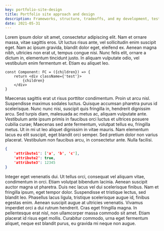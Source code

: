 ```yaml
---
key: portfolio-site-design
title: Portfolio site approach and design
description: Frameworks, structure, tradeoffs, and my development, testing, build, and deploy process.
date: 2021-05-31
---
```


Lorem ipsum dolor sit amet, consectetur adipiscing elit. Nam et ornare massa, vitae sagittis eros. Ut luctus risus ante, vel sollicitudin enim suscipit eget. Nam ac ipsum gravida, blandit dolor eget, eleifend ex. Aenean magna nibh, ultricies non erat ut, tempus congue nisi. Nunc felis elit, ornare a dictum in, elementum tincidunt justo. In aliquam vulputate odio, vel vestibulum enim fermentum et. Etiam eu aliquet leo.

```tsx
const Component: FC = ({children}) => {
    return <div className={'test'}>
        {children}
    </div>
}
````

Maecenas sagittis erat ut risus porttitor condimentum. Proin ut arcu nisl. Suspendisse maximus sodales luctus. Quisque accumsan pharetra purus id scelerisque. Nunc nunc nisi, suscipit quis fringilla in, hendrerit dignissim arcu. Sed turpis diam, malesuada ac metus ac, aliquam vulputate ante. Vestibulum ante ipsum primis in faucibus orci luctus et ultrices posuere cubilia curae; Maecenas sed ante fermentum, volutpat tellus eu, fringilla metus. Ut in mi ut leo aliquet dignissim in vitae mauris. Nam elementum lacus eu elit suscipit, eget blandit orci semper. Sed pretium dolor non varius placerat. Vestibulum non faucibus arcu, in consectetur ante. Nulla facilisi.

```json
{
    'attribute1': ['a', 'b', 'c'],
    'attribute2': true,
    'attribute3': 12345
}
```

Integer eget venenatis dui. Ut tellus orci, consequat vel aliquam vitae, condimentum in orci. Etiam volutpat bibendum lacinia. Aenean suscipit auctor magna ut pharetra. Duis nec lacus vel dui scelerisque finibus. Nam et fringilla ipsum, eget tempor dolor. Suspendisse et tristique lectus, sed blandit leo. Phasellus lacus ligula, tristique scelerisque augue id, finibus egestas enim. Aenean suscipit augue at ultricies venenatis. Vivamus imperdiet orci a dui rutrum hendrerit. Cras eget fringilla magna. In pellentesque erat nisl, non ullamcorper massa commodo sit amet. Etiam placerat id risus eget mollis. Curabitur commodo, urna eget fermentum aliquet, neque est blandit purus, eu gravida mi neque non augue.
